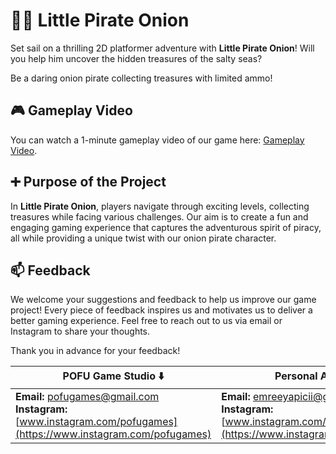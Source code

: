 # 🏴‍☠️ Little Pirate Onion

Set sail on a thrilling 2D platformer adventure with **Little Pirate Onion**! Will you help him uncover the hidden treasures of the salty seas? 

Be a daring onion pirate collecting treasures with limited ammo!

## 🎮 Gameplay Video

You can watch a 1-minute gameplay video of our game here: [Gameplay Video](https://www.youtube.com/watch?v=cfs4VvnC5M8).

## ➕ Purpose of the Project

In **Little Pirate Onion**, players navigate through exciting levels, collecting treasures while facing various challenges. Our aim is to create a fun and engaging gaming experience that captures the adventurous spirit of piracy, all while providing a unique twist with our onion pirate character.

## 📫 Feedback

We welcome your suggestions and feedback to help us improve our game project! Every piece of feedback inspires us and motivates us to deliver a better gaming experience. Feel free to reach out to us via email or Instagram to share your thoughts.

Thank you in advance for your feedback!

| POFU Game Studio ⬇️ | Personal Account ⬇️ |
|------------------|-------------------|
| **Email:** [pofugames@gmail.com](mailto:pofugames@gmail.com) <br> **Instagram:** [www.instagram.com/pofugames](https://www.instagram.com/pofugames) | **Email:** [emreeyapicii@gmail.com](mailto:emreeyapicii@gmail.com) <br> **Instagram:** [www.instagram.com/yapiciiemree](https://www.instagram.com/yapiciiemree) |
